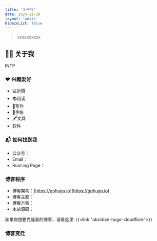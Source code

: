 ```yaml
---
title: '关于我'
date: 2024-11-29
layout: 'posts'
hideInList: false
---
```


> xxxxxxxxxx


## 👨‍💻 关于我

INTP

### ❤️ 兴趣爱好

- 💻折腾
- 📚阅读
- 📝写作
- 📒手帐
- 🖋文具
- 软件


### 📬 如何找到我

- 公众号：
- Email：
- Running Page：


### 博客程序

- 博客架构：[https://gohugo.io](https://gohugo.io)
- 博客主题：
- 博客方案：
- 本站源码：

如果你想要克隆我的博客，请看这里:
{{<link "obsidian-hugo-cloudflare">}}


### 博客变迁







